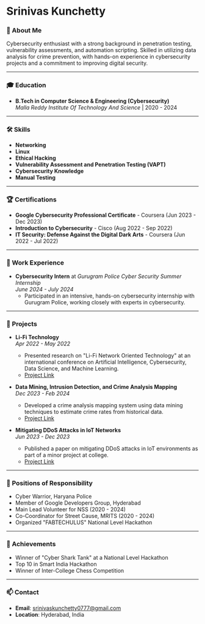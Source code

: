 # Srinivas Kunchetty

### 👋 About Me
Cybersecurity enthusiast with a strong background in penetration testing, vulnerability assessments, and automation scripting. Skilled in utilizing data analysis for crime prevention, with hands-on experience in cybersecurity projects and a commitment to improving digital security.

---

### 🎓 Education
- **B.Tech in Computer Science & Engineering (Cybersecurity)**  
  *Malla Reddy Institute Of Technology And Science* | 2020 - 2024

---

### 🛠 Skills
- **Networking**
- **Linux**
- **Ethical Hacking**
- **Vulnerability Assessment and Penetration Testing (VAPT)**
- **Cybersecurity Knowledge**
- **Manual Testing**

---

### 🏆 Certifications
- **Google Cybersecurity Professional Certificate** - Coursera (Jun 2023 - Dec 2023)
- **Introduction to Cybersecurity** - Cisco (Aug 2022 - Sep 2022)
- **IT Security: Defense Against the Digital Dark Arts** - Coursera (Jun 2022 - Jul 2022)

---

### 💼 Work Experience
- **Cybersecurity Intern** at *Gurugram Police Cyber Security Summer Internship*  
  *June 2024 - July 2024*  
  - Participated in an intensive, hands-on cybersecurity internship with Gurugram Police, working closely with experts in cybersecurity.

---

### 📂 Projects

- **Li-Fi Technology**  
  *Apr 2022 - May 2022*  
  - Presented research on "Li-Fi Network Oriented Technology" at an international conference on Artificial Intelligence, Cybersecurity, Data Science, and Machine Learning.  
  - [Project Link](https://drive.google.com/drive/folders/1M8h7KYx-p__pHtszKnMFrUAoLACuiHhb?usp=sharing)

- **Data Mining, Intrusion Detection, and Crime Analysis Mapping**  
  *Dec 2023 - Feb 2024*  
  - Developed a crime analysis mapping system using data mining techniques to estimate crime rates from historical data.  
  - [Project Link](https://drive.google.com/drive/folders/1N3Sra0KbZtzl2OswA1FBUJyrvIYQ_Y1Q)

- **Mitigating DDoS Attacks in IoT Networks**  
  *Jun 2023 - Dec 2023*  
  - Published a paper on mitigating DDoS attacks in IoT environments as part of a minor project at college.  
  - [Project Link](https://drive.google.com/drive/folders/1im2we7TU39Uu0EvkOV3nC543CqaIptMN)
    
---

### 📜 Positions of Responsibility
- Cyber Warrior, Haryana Police
- Member of Google Developers Group, Hyderabad
- Main Lead Volunteer for NSS (2020 - 2024)
- Co-Coordinator for Street Cause, MRITS (2020 - 2024)
- Organized "FABTECHULUS" National Level Hackathon

---

### 🏅 Achievements
- Winner of "Cyber Shark Tank" at a National Level Hackathon
- Top 10 in Smart India Hackathon
- Winner of Inter-College Chess Competition

---

### 📫 Contact
- **Email**: srinivaskunchetty0777@gmail.com
- **Location**: Hyderabad, India
